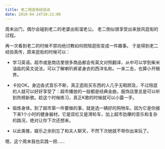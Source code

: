 ```yaml
---
title: 老二陪逛街经验谈
date: 2010-04-24T10:21:00
---
```



周末出门，偶尔会碰到老二的老婆出街溜老公。
老二倒似很享受出来放风逛街的过程。

<!--more-->

再一次看到老二的时候不禁向他讨教如何把陪逛街变成一件趣事。
于是得到老二经验真传，原来逛街的时候可以：

  * 学习英语。超市或是商店里很多商品都会有英文对照翻译，从中可以学到柴米油盐的英文说法，可以了解喇叭裤紧身衣的西洋名称。一来二去，也算小开眼界。

  * 卡拉OK。身边各式音乐不断，真正逛街买东西的人几乎无暇顾及，不过陪逛的人就可以好好享受了：超市播放的一般都是经典金曲，服饰店里总是可以听到热榜新歌。趁这个时候练习，真正K歌的时候就可以小露一手。

  * 锻炼身体。到了超市第一件要做的事，就是选一辆好的购物车。因为它是你接下来1个小时的健身器材。它是双杠又是滑轮车，加上超市劲爆的音乐和复杂的路况，绝对让你下次还想来。

  * 以此类推，娱乐之余别忘了和夫人聊天，不然下次她就不带你出来玩了。

嗯，这个周末我也实践一把……

